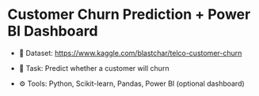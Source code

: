# Customer Churn Prediction + Power BI Dashboard

- 🔗 Dataset: https://www.kaggle.com/blastchar/telco-customer-churn

- 🧠 Task: Predict whether a customer will churn

- ⚙ Tools: Python, Scikit-learn, Pandas, Power BI (optional dashboard)
